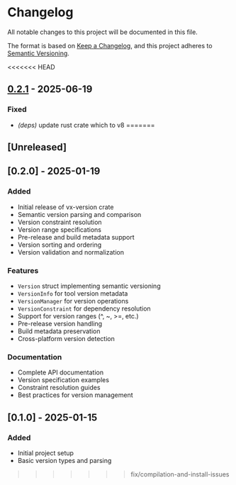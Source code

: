 # Changelog

All notable changes to this project will be documented in this file.

The format is based on [Keep a Changelog](https://keepachangelog.com/en/1.0.0/),
and this project adheres to [Semantic Versioning](https://semver.org/spec/v2.0.0.html).

<<<<<<< HEAD

## [0.2.1](https://github.com/loonghao/vx/compare/vx-version-v0.2.0...vx-version-v0.2.1) - 2025-06-19

### Fixed

- *(deps)* update rust crate which to v8
=======
## [Unreleased]

## [0.2.0] - 2025-01-19

### Added
- Initial release of vx-version crate
- Semantic version parsing and comparison
- Version constraint resolution
- Version range specifications
- Pre-release and build metadata support
- Version sorting and ordering
- Version validation and normalization

### Features
- `Version` struct implementing semantic versioning
- `VersionInfo` for tool version metadata
- `VersionManager` for version operations
- `VersionConstraint` for dependency resolution
- Support for version ranges (^, ~, >=, etc.)
- Pre-release version handling
- Build metadata preservation
- Cross-platform version detection

### Documentation
- Complete API documentation
- Version specification examples
- Constraint resolution guides
- Best practices for version management

## [0.1.0] - 2025-01-15

### Added
- Initial project setup
- Basic version types and parsing
>>>>>>> fix/compilation-and-install-issues
